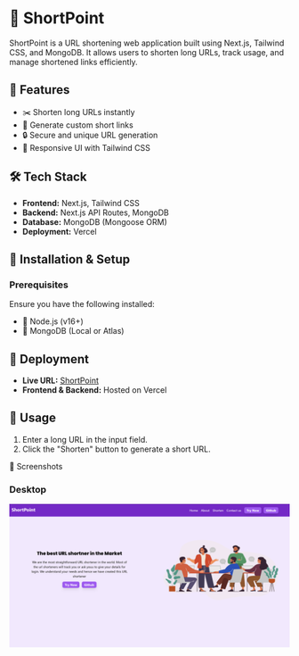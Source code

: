 # 🔗 ShortPoint

ShortPoint is a URL shortening web application built using Next.js, Tailwind CSS, and MongoDB. It allows users to shorten long URLs, track usage, and manage shortened links efficiently.

## 🚀 Features

- ✂️ Shorten long URLs instantly
- 🔗 Generate custom short links
- 🔒 Secure and unique URL generation
- 🎨 Responsive UI with Tailwind CSS

## 🛠️ Tech Stack

- **Frontend:** Next.js, Tailwind CSS
- **Backend:** Next.js API Routes, MongoDB
- **Database:** MongoDB (Mongoose ORM)
- **Deployment:** Vercel

## 📌 Installation & Setup

### Prerequisites
Ensure you have the following installed:
- 📌 Node.js (v16+)
- 📌 MongoDB (Local or Atlas)


## 🚀 Deployment
- **Live URL:** [ShortPoint](https://shortpoint.vercel.app/)
- **Frontend & Backend:** Hosted on Vercel

## 🎯 Usage
1. Enter a long URL in the input field.
2. Click the "Shorten" button to generate a short URL.


📸 Screenshots

### Desktop
![Desktop Page](public/home.png)
